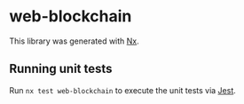 # web-blockchain

This library was generated with [Nx](https://nx.dev).

## Running unit tests

Run `nx test web-blockchain` to execute the unit tests via [Jest](https://jestjs.io).
